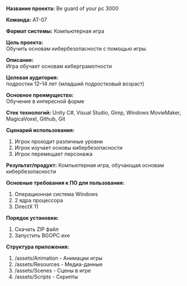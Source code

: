 **Название проекта:** Be guard of your pc 3000

**Команда:** АТ-07

**Формат системы:** Компьютерная игра

**Цель проекта:**    
Обучить основам кибербезопасности с помощью игры.

**Описание:**   
Игра обучает основам киберграмотности

**Целевая аудитория:**    
подростки 12–14 лет (младший подростковый возраст)

**Основное преимущество:**    
Обучение в интересной форме

**Стек технологий:** Unity C#, Visual Studio, Gimp, Windows MovieMaker, MagicaVoxel, Github, Git

**Сценарий использования:**

1. Игрок проходит различные уровни    
2. Игрок изучает основы кибербезопасности    
3. Игрок перемещает персонажа 

**Результат/продукт:** Компьютерная игра, обучающая основам кибербезопасности

**Основные требования к ПО для пользования:**

1. Операционная система Windows    
2. 2 ядра процессора    
3. DirectX 11  

**Порядок установки:**

1. Скачать ZIP файл  
2. Запустить BGOPC.exe

**Структура приложения:**

1. /assets/Animation - Анимации игры   
2. /assets/Resources - Медиа-данные  
3. /assets/Scenes - Сцены в игре    
4. /assets/Scripts - Скрипты 
